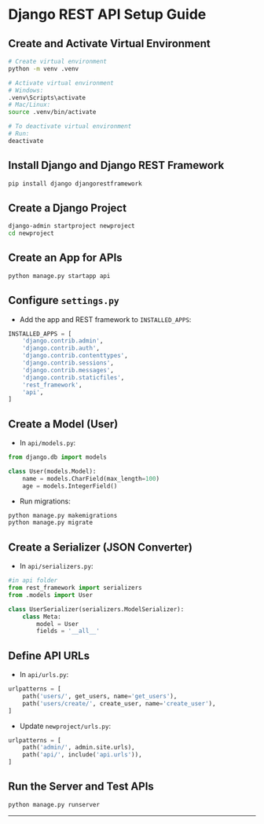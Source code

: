 # Django REST API Setup Guide

## Create and Activate Virtual Environment
```sh
# Create virtual environment
python -m venv .venv

# Activate virtual environment
# Windows:
.venv\Scripts\activate
# Mac/Linux:
source .venv/bin/activate

# To deactivate virtual environment
# Run:
deactivate
```

## Install Django and Django REST Framework
```sh
pip install django djangorestframework
```

## Create a Django Project
```sh
django-admin startproject newproject
cd newproject
```

## Create an App for APIs
```sh
python manage.py startapp api
```

## Configure `settings.py`
- Add the app and REST framework to `INSTALLED_APPS`:
```python
INSTALLED_APPS = [
    'django.contrib.admin',
    'django.contrib.auth',
    'django.contrib.contenttypes',
    'django.contrib.sessions',
    'django.contrib.messages',
    'django.contrib.staticfiles',
    'rest_framework',
    'api',
]
```

## Create a Model (User)
- In `api/models.py`:
```python
from django.db import models

class User(models.Model):
    name = models.CharField(max_length=100)
    age = models.IntegerField()
```

- Run migrations:
```sh
python manage.py makemigrations
python manage.py migrate
```

## Create a Serializer (JSON Converter)
- In `api/serializers.py`:
```python
#in api folder
from rest_framework import serializers
from .models import User

class UserSerializer(serializers.ModelSerializer):
    class Meta:
        model = User
        fields = '__all__'
```


## Define API URLs
- In `api/urls.py`:
```python
urlpatterns = [
    path('users/', get_users, name='get_users'),
    path('users/create/', create_user, name='create_user'),
]
```

- Update `newproject/urls.py`:
```python
urlpatterns = [
    path('admin/', admin.site.urls),
    path('api/', include('api.urls')),
]
```

## Run the Server and Test APIs
```sh
python manage.py runserver
```

---
